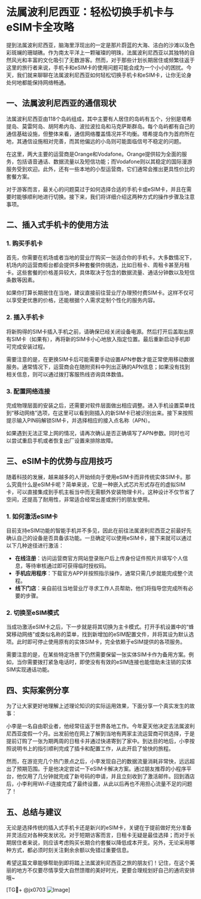 # 法属波利尼西亚：轻松切换手机卡与eSIM卡全攻略

提到法属波利尼西亚，脑海里浮现出的一定是那片蔚蓝的大海、洁白的沙滩以及色彩斑斓的珊瑚礁。作为南太平洋上一颗璀璨的明珠，法属波利尼西亚以其独特的自然风光和丰富的文化吸引了无数游客。然而，对于那些计划长期居住或频繁往返于这里的旅行者来说，手机卡和eSIM卡的使用问题可能会成为一个小小的困扰。今天，我们就来聊聊在法属波利尼西亚如何轻松切换手机卡和eSIM卡，让你无论身处何地都能保持网络畅通。

## 一、法属波利尼西亚的通信现状

法属波利尼西亚由118个岛屿组成，其中主要有人居住的岛屿有五个，分别是塔希提岛、莫雷阿岛、胡阿希内岛、波拉波拉岛和马克萨斯群岛。每个岛屿都有自己的通信基础设施，但整体来看，通信网络覆盖情况并不均衡。塔希提岛作为首府所在地，其通信设施相对完善，而其他偏远的小岛则可能面临信号不稳定的问题。

在这里，两大主要的运营商是Orange和Vodafone。Orange提供较为全面的服务，包括语音通话、数据流量以及短信功能；而Vodafone则以其稳定的国际漫游服务受到欢迎。此外，还有一些本地的小型运营商，它们通常会推出更具性价比的套餐方案。

对于游客而言，最关心的问题莫过于如何选择合适的手机卡或eSIM卡，并且在需要时能够顺利地进行切换。接下来，我们将详细介绍这两种方式的操作步骤及注意事项。

## 二、插入式手机卡的使用方法

### 1. 购买手机卡

首先，你需要在机场或者当地的营业厅购买一张适合你的手机卡。大多数情况下，机场内的运营商柜台都会提供多种套餐供你挑选，比如日租卡、周租卡甚至月租卡。这些套餐的价格差异较大，具体取决于包含的数据流量、通话分钟数以及短信条数等因素。

如果你打算长期居住在当地，建议直接前往营业厅办理预付费SIM卡。这样不仅可以享受更优惠的价格，还能根据个人需求定制个性化的服务内容。

### 2. 插入手机卡

将新购得的SIM卡插入手机之前，请确保已经关闭设备电源。然后打开后盖取出原有SIM卡（如果有），再将新的SIM卡小心地放入指定位置。最后重新启动手机即可完成安装过程。

需要注意的是，在更换SIM卡后可能需要手动设置APN参数才能正常使用移动数据服务。通常情况下，运营商会在随附资料中列出正确的APN信息；如果没有找到相关信息，则可以通过拨打客服热线咨询具体数值。

### 3. 配置网络连接

完成物理层面的安装之后，还需要对软件层面做出相应调整。进入手机设置菜单找到“移动网络”选项，在这里可以看到刚插入的新SIM卡已被识别出来。接下来按照提示输入PIN码解锁SIM卡，并选择相应的接入点名称（APN）。

如果遇到无法正常上网的情况，请再次确认是否正确填写了APN参数。同时也可以尝试重启手机或者恢复出厂设置来排除故障。

## 三、eSIM卡的优势与应用技巧

随着科技的发展，越来越多的人开始倾向于使用eSIM卡而非传统实体SIM卡。那么究竟什么是eSIM卡呢？简单来说，它是一种嵌入式芯片形式存在的虚拟SIM卡，可以直接集成到手机主板当中而无需额外安装物理卡片。这种设计不仅节省了空间，还提高了耐用性，非常适合经常出差或旅行的朋友使用。

### 1. 如何激活eSIM卡

目前支持eSIM功能的智能手机并不多见，因此在前往法属波利尼西亚之前最好先确认自己的设备是否具备该功能。一旦确定可以使用eSIM卡，接下来就可以通过以下几种途径进行激活：

- **在线注册**：访问运营商官方网站登录账户后上传身份证件照片并填写个人信息，等待审核通过即可获得临时授权码。
- **手机应用程序**：下载官方APP并按照指示操作，通常只需几步就能完成整个流程。
- **线下门店**：亲自前往当地营业厅寻求工作人员帮助，他们将指导您完成所有必要的步骤。

### 2. 切换至eSIM模式

当成功激活eSIM卡之后，下一步就是将其切换为主卡模式。打开手机设置中的“蜂窝移动网络”或类似名称的菜单，找到新增加的eSIM配置文件，并将其设为默认选项。此时即可停止使用原有的实体SIM卡，完全依赖于eSIM提供的各项服务。

需要注意的是，在某些特定场景下仍然需要保留一张实体SIM卡作为备用方案。例如，当你需要拨打紧急电话时，即使没有有效的eSIM连接也能借助未注销的实体SIM实现通话功能。

## 四、实际案例分享

为了让大家更好地理解上述理论知识的实际运用效果，下面分享一个真实发生的故事：

小李是一名自由职业者，他经常往返于世界各地工作。今年夏天他决定去法属波利尼西亚度假一个月。出发前他在网上了解到当地有两家主流运营商可供选择，于是提前订购了一张为期两周的日租卡并通过快递寄到了家中。到达目的地后，小李按照说明书上的指引顺利完成了插卡和配置工作，从此开启了愉快的旅程。

然而，在游览完几个热门景点之后，小李发现自己的数据流量消耗非常快，远远超出了预期范围。于是他决定尝试一下eSIM卡解决方案。通过朋友推荐的小程序平台，他仅用了几分钟就完成了新号码的申请，并且立刻收到了激活邮件。回到酒店后，小李利用Wi-Fi连接完成了最终设置，从此以后再也不用担心流量不足的问题了！

## 五、总结与建议

无论是选择传统的插入式手机卡还是新兴的eSIM卡，关键在于提前做好充分准备并灵活应对各种突发状况。对于短期访客而言，日租卡无疑是最佳选择；而对于长期居住者来说，则应该考虑购买长期合约套餐以降低成本开支。另外，无论采用哪种方式，都必须时刻关注剩余余额以免错过重要信息。

希望这篇文章能够帮助到即将踏上法属波利尼西亚之旅的朋友们！记住，在这个美丽的地方不仅要尽情享受大自然馈赠的美好时光，更要合理规划好自己的通讯安排哦~

[TG💪+ @jx0703 ![Image](https://github.com/user-attachments/assets/dbca1d08-cadb-493c-b0ec-ad6f7a83f270)]